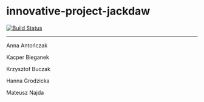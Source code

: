 # innovative-project-jackdaw

[![Build Status](https://travis-ci.org/nokia-wroclaw/innovative-project-jackdaw.svg?branch=master)](https://travis-ci.org/nokia-wroclaw/innovative-project-jackdaw)

----------

Anna Antończak

Kacper Bieganek

Krzysztof Buczak

Hanna Grodzicka

Mateusz Najda
